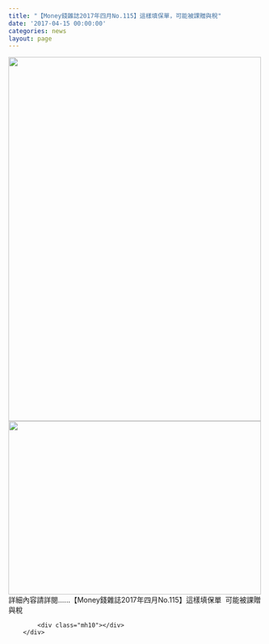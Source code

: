 ```yaml
---
title: "【Money錢雜誌2017年四月No.115】這樣填保單，可能被課贈與稅"
date: '2017-04-15 00:00:00'
categories: news
layout: page
---
```


<div class="text">
			<div>
	<img alt="" src="http://lsapp.leishan.com.tw/UserFiles/images/Money%E9%8C%A2%E9%9B%9C%E8%AA%8C2017%E5%B9%B4%E5%9B%9B%E6%9C%88No.115%20-%20%E9%80%99%E6%A8%A3%E5%A1%AB%E4%BF%9D%E5%96%AE%20%20%E5%8F%AF%E8%83%BD%E8%A2%AB%E8%AA%B2%E8%B4%88%E8%88%87%E7%A8%85-1.jpg" style="width: 500px; height: 720px;"></div>
<div>
	<img alt="" src="http://lsapp.leishan.com.tw/UserFiles/images/Money%E9%8C%A2%E9%9B%9C%E8%AA%8C2017%E5%B9%B4%E5%9B%9B%E6%9C%88No.115%20-%20%E9%80%99%E6%A8%A3%E5%A1%AB%E4%BF%9D%E5%96%AE%20%20%E5%8F%AF%E8%83%BD%E8%A2%AB%E8%AA%B2%E8%B4%88%E8%88%87%E7%A8%85-2.jpg" style="width: 500px; height: 343px;"></div>
<div>
	詳細內容請詳閱......【Money錢雜誌2017年四月No.115】這樣填保單 &nbsp;可能被課贈與稅</div>

			<div class="mh10"></div>
		</div>